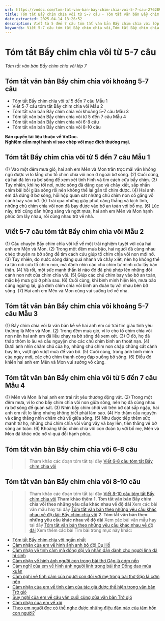 ```yaml
---
url: https://vndoc.com/tom-tat-van-ban-bay-chim-chia-voi-5-7-cau-276289
title: Tóm tắt Bầy chim chìa vôi từ 5-7 câu - Tóm tắt văn bản Bầy chim chìa vôi lớp 7 - VnDoc.com
date_extracted: 2025-04-14 13:26:52
description: Viết từ 5 đến 7 câu tóm tắt văn bản Bầy chim chìa vôi lớp 7 được biên soạn nhằm giúp các em HS đạt kết quả tốt trong quá trình làm bài tập và học tập môn Ngữ văn lớp 7.
keywords: Viết 5-7 câu tóm tắt Bầy chim chìa vôi,Tóm tắt Bầy chim chìa vôi lớp 7,Tóm tắt văn bản Bầy chim chìa vôi khoảng 5-7 câu,Tóm tắt Bầy chim chìa vôi từ 5 đến 7 câu,Tóm tắt văn bản Bầy chim chìa vôi từ 5 đến 7 câu,tóm tắt văn bản Bầy chim chìa vôi lớp 7,tóm tắt văn bản bầy chim chìa vôi theo những yêu cầu khác nhau về độ dài,tóm tắt bầy chim chìa vôi theo những yêu cầu khác nhau về độ dài,tóm tắt văn bản theo những yêu cầu khác nhau về độ dài Bầy chim chìa vôi,tóm tắt văn bản Bầy chim chìa vôi
---
```


# Tóm tắt Bầy chim chìa vôi từ 5-7 câu
 _Tóm tắt văn bản Bầy chim chìa vôi lớp 7_
## **Tóm tắt văn bản Bầy chim chìa vôi khoảng 5-7 câu**
  * Tóm tắt Bầy chim chìa vôi từ 5 đến 7 câu Mẫu 1
  * Viết 5-7 câu tóm tắt Bầy chim chìa vôi Mẫu 2
  * Tóm tắt văn bản Bầy chim chìa vôi khoảng 5-7 câu Mẫu 3
  * Tóm tắt văn bản Bầy chim chìa vôi từ 5 đến 7 câu Mẫu 4
  * Tóm tắt văn bản Bầy chim chìa vôi 6-8 câu
  * Tóm tắt văn bản Bầy chim chìa vôi 8-10 câu

**Bản quyền tài liệu thuộc về VnDoc.  
Nghiêm cấm mọi hành vi sao chép với mục đích thương mại.**
## **Tóm tắt Bầy chim chìa vôi từ 5 đến 7 câu Mẫu 1**
\(1\) Vào một đêm mưa gió, hai anh em Mên và Mon trằn trọc mãi vẫn không ngủ được vì lo lắng cho tổ chim chìa vôi non ở ngoài bờ sông. \(2\) Cuối cùng, cả hai đã lén ra bờ sông để xem xét tình hình và tìm cách cứu bầy chim. \(3\) Tuy nhiên, khi họ tới nơi, nước sông đã dâng cao và chảy xiết, sắp nhấn chìm bãi bồi giữa sông rồi nên không thể lại gần tổ chim được. \(4\) Hai anh em đã đứng ở bờ sông, hồi hộp quan sát những chú chim non cố gắng vỗ cánh bay vào bờ. \(5\) Trải qua những giây phút căng thẳng và kịch tính, những chú chim chìa vôi non đã bay được vào bờ an toàn với bố mẹ. \(6\) Lúc này, trời cũng dần hửng sáng và ngớt mưa, hai anh em Mên và Mon hạnh phúc ôm lấy nhau, rồi cùng nhau trở về nhà.
## **Viết 5-7 câu tóm tắt Bầy chim chìa vôi Mẫu 2**
\(1\) Câu chuyện Bầy chim chìa vôi kể về một trải nghiệm tuyệt vời của hai anh em Mên và Mon. \(2\) Trong một đêm mưa bão, hai người đã cùng nhau chèo thuyền ra bờ sông để tìm cách cứu giúp tổ chim chìa vôi non mới nở. \(3\) Tuy nhiên, do nước sông dâng quá nhanh và chảy xiết, nên họ không thể ra tận nơi cứu tổ chim non, mà đành nhìn các chú chim tự mình cứu lấy bản thân. \(4\) Và rồi, một sức mạnh thần kì nào đó đã phù phép lên những đôi cánh non nớt của chim chìa vôi. \(5\) Giúp các chú chim bay vào bờ an toàn, mặc kệ mưa gió ở phía sau. \(6\) Cuối cùng, khi bình minh hiện lên, mưa bão cũng ngừng lại, gia đình chim chìa vôi bình an đoàn tụ với nhau bên bờ sông. \(7\) Hai anh em Mên và Mon cũng vui sướng trở về nhà.
## **Tóm tắt văn bản Bầy chim chìa vôi khoảng 5-7 câu Mẫu 3**
\(1\) Bầy chim chìa vôi là văn bản kể về hai anh em có trái tim giàu tình yêu thương là Mên và Mon. \(2\) Trong đêm mưa gió, vì lo cho tổ chim chìa vôi non nên hai anh em đã liều chạy ra bờ sông để xem xét. \(3\) Ở đó, họ đã thấp thỏm lo âu và cầu nguyện cho các chú chim bình an thoát nạn. \(4\) Dưới ánh nhìn chăm chú của họ, những chú chim non chập chững cất cánh bay lên, vượt gió vượt mưa để vào bờ. \(5\) Cuối cùng, trong ánh bình minh của ngày mới, các chú chim thành công đáp xuống bờ sông. \(6\) Điều đó khiến hai anh em Mên và Mon vui sướng vô cùng.
## **Tóm tắt văn bản Bầy chim chìa vôi từ 5 đến 7 câu Mẫu 4**
\(1\) Mên và Mon là hai anh em trai rất yêu thương động vật. \(2\) Trong một đêm mưa, vì lo cho bầy chim chìa vôi non giữa sông, nên họ đã cùng nhau ra bờ sông để quan sát. \(3\) Nhìn bầy chim chơi vơi trên bờ cát sắp ngập, hai anh em rất lo lắng nhưng không biết phải làm sao. \(4\) Họ thầm cầu nguyện và căng thẳng nhìn chăm chú về giữa sông. \(5\) Như được tiếp thêm sức mạnh từ họ, những chú chim chìa vôi vùng vẫy và bay lên, tiến thẳng về bờ sông an toàn. \(6\) Khoảng khắc chim chìa vôi con đoàn tụ với bố mẹ, Mên và Mon đã khóc nức nở vì quá đỗi hạnh phúc.
## **Tóm tắt văn bản Bầy chim chìa vôi 6-8 câu**
>> Tham khảo các đoạn tóm tắt tại đây [Viết 6-8 câu tóm tắt Bầy chim chìa vôi](<https://vndoc.com/tom-tat-van-ban-bay-chim-chia-voi-tu-6-den-8-cau-276288>)
## **Tóm tắt văn bản Bầy chim chìa vôi 8-10 câu**
>> Tham khảo các đoạn tóm tắt tại đây [Viết 8-10 câu tóm tắt Bầy chim chìa vôi](<https://vndoc.com/tom-tat-van-ban-bay-chim-chia-voi-8-den-10-cau-276287>)
**Tham khảo thêm**
**1\. Tóm tắt văn bản Bầy chim chìa vôi theo những yêu cầu khác nhau về độ dài**
>> Xem các bài văn mẫu hay tại đây [Tóm tắt văn bản theo những yêu cầu khác nhau về độ dài: Bầy chim chìa vôi](<https://vndoc.com/tom-tat-van-ban-theo-nhung-yeu-cau-khac-nhau-ve-do-dai-bay-chim-chia-voi-272569>)
**2\. Tóm tắt văn bản theo những yêu cầu khác nhau về độ dài**
>> Xem các bài văn mẫu hay tại đây [Tóm tắt văn bản theo những yêu cầu khác nhau về độ dài](<https://vndoc.com/tom-tat-van-ban-theo-nhung-yeu-cau-khac-nhau-ve-do-dai-272565>)
Xem thêm các bài Tìm bài trong mục này khác:
  * [Tóm tắt Bầy chim chìa vôi ngắn nhất](</tom-tat-van-ban-bay-chim-chia-voi-ngan-nhat-276571>)
  * [Cảm nhận của em về hình ảnh anh bộ đội Cụ Hồ](</chia-se-cam-nhan-cua-em-ve-hinh-anh-anh-bo-doi-cu-ho-273993>)
  * [Cảm nhận về tình cảm mà đồng đội và nhân dân dành cho người lính đã hi sinh](</cam-nhan-cua-em-ve-tinh-cam-ma-dong-doi-va-nhan-dan-danh-cho-nguoi-linh-da-hi-sinh-274061>)
  * [Cảm nhận về hình ảnh người con trong bài thơ Gặp lá cơm nếp](</em-cam-nhan-nhu-the-nao-ve-hinh-anh-nguoi-con-trong-bai-tho-gap-la-com-nep-277154>)
  * [Cảm nghĩ của em về hình ảnh người lính trong bài thơ Đồng dao mùa xuân](</neu-cam-nghi-cua-em-ve-hinh-anh-nguoi-linh-trong-bai-tho-dong-dao-mua-xuan-274063>)
  * [Cảm nghĩ về tình cảm của người con đối với mẹ trong bài thơ Gặp lá cơm nếp](</neu-cam-nghi-ve-tinh-cam-cua-nguoi-con-doi-voi-me-trong-bai-tho-gap-la-com-nep-274066>)
  * [Cảm nhận của em về tình cảm của tác giả được thể hiện trong văn bản Trở gió](</neu-cam-nhan-cua-em-ve-tinh-cam-cam-xuc-cua-tac-gia-duoc-the-hien-trong-van-ban-tro-gio-274068>)
  * [Suy nghĩ của em về câu văn cuối cùng của văn bản Trở gió](</cau-van-cuoi-cung-cua-van-ban-tro-gio-goi-cho-em-suy-nghi-gi-277166>)
  * [Cảm nhận của em về xôi](</chia-se-cam-nhan-cua-em-ve-huong-vi-cua-xoi-274065>)
  * [Theo em người đọc có thể nghe được những điệu đàn nào của tâm hồn con người?](</qua-nhung-van-ban-tho-duoc-hoc-trong-bai-nay-theo-em-nguoi-doc-co-the-nghe-duoc-nhung-dieu-dan-nao-cua-tam-hon-con-nguoi-276463>)

